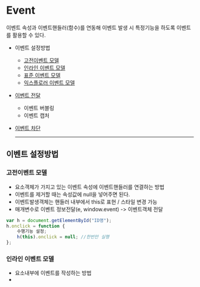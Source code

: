 # Event  
이벤트 속성과 이벤트핸들러(함수)를 연동해 이벤트 발생 시 특정기능을 하도록 이벤트를 활용할 수 있다.   
     
+ 이벤트 설정방법
  - [고전이벤트 모델](#고전이벤트-모델)    
  - [인라인 이벤트 모델](#인라인-이벤트-모델)    
  - [표준 이벤트 모델](#:heavy_check_mark:표준-이벤트-모델)    
  - [익스플로러 이벤트 모델](#익스플로러-이벤트-모델)   
+ [이벤트 전달](#이벤트-전달)   
  - 이벤트 버블링   
  - 이벤트 캡처   
+ [이벤트 차단](#이벤트-차단)   
   
   ***
   
## 이벤트 설정방법
### 고전이벤트 모델   
- 요소객체가 가지고 있는 이벤트 속성에 이벤트핸들러를 연결하는 방법   
- 이벤트를 제거할 때는 속성값에 null을 넣어주면 된다.   
- 이벤트발생객체는 핸들러 내부에서 this로 표현 / 스타일 변경 가능 
- 매개변수로 이벤트 정보전달(e, window.event) -> 이벤트객체 전달   
```javascript
var h = document.getElementById("ID명");
h.onclick = function {
    수행기능 설정;
    h(this).onclick = null; //한번만 실행
};
```     
   
### 인라인 이벤트 모델   
- 요소내부에 이벤트를 작성하는 방법   
- <script> 태그에 있는 함수를 호출하는 방식  
```javascript
<h1 onclick='스크립트 내 함수호출'></h1>
``` 
   
### :heavy_check_mark:표준 이벤트 모델   
- 한번에 여러가지 이벤트핸들러 설정이 가능하다.   
- this키워드는 이벤트발생 객체를 의미한다.   
|메소드|내용|   
|---|---|   
|addEventListener(이벤트이름, 핸들러, 확장)|확장: 버블링/캡쳐링|   
|removeEventListener(이벤트이름, 핸들러)|이벤트 삭제|   
```javascript   
var h = document.getElementById("ID명");
h.addEventListener('click', function(){
  수행기능 설정;
});
```
    
### 익스플로러 이벤트 모델   
- 익스플로러 브라우저 적용 모델   
- 한번에 여러가지 이벤트핸들러 설정이 가능하다.   
- this키워드가 이벤트발생 객체가 아니라 window객체를 의미한다.  
|메소드|내용|   
|---|---|   
|attachEvent(이벤트이름, 핸들러)|익스플로러에만 존재하는 메소드|
|detachEvent(이벤트이름, 핸들러)|이벤트 삭제|   
```javascript   
var h = document.getElementById("ID명");
h.attachEvent('onclick', function(){ 
    수행기능 설정;
});
```
***
## 이벤트 전달   
### 이벤트 버블링 (Event Bubbling)   
특정 화면 요소에서 이벤트가 발생했을 때 더 상위의 화면 요소들로 전달되어 가는 특성.   
```html
<body>
	<div class="one">
		<div class="two">
			<div class="three">
			</div>
		</div>
	</div>
</body>
```
```javascript
var divs = document.querySelectorAll('div');
divs.forEach(function(div) {
	div.addEventListener('click', logEvent);
});

function logEvent(event) {
	console.log(event.currentTarget.className);
}
```
여기에서 ``` <div class="three"></div> ``` 를 클릭하면 log에 three, two, one이 찍힌다.   
브라우저는 특정 화면 요소에서 이벤트가 발생했을 때 그 이벤트를 최상위에 있는 화면요소까지 이벤트를 전파시키기 때문이다.   
   
### 이벤트 캡쳐 (Event Capture)   
이벤트 버빌링과 반대방향으로 진행되는 이벤트 전파 방식. 특정 이벤트가 발생했을 때 최상위 요소인
body 태그에서 해당 태그를 찾아 내려간다.  
```html
<body>
	<div class="one">
		<div class="two">
			<div class="three">
			</div>
		</div>
	</div>
</body>
```
```javascript
var divs = document.querySelectorAll('div');
divs.forEach(function(div) {
	div.addEventListener('click', logEvent);
    capture: true;  //옵션 객체 설정하면 이벤트버블링과 반대방향으로 탐색!

function logEvent(event) {
	console.log(event.currentTarget.className);
}
```
``` <div class="three"></div> ``` 를 클릭하면 log에 one, two, three 찍힌다.
   
## 이벤트 차단   
```javascript
function logEvent(event) {
  event.stopPropagation();
}
```
이 API는 해당 이벤트가 전파되는 것을 방해한다.   
이벤트 버블링의 경우, 클릭 요소의 이벤트만 발생시키고 상위요소로 이벤트 전달하는 것을 방해한다.   
이벤트 캡쳐의 경우에는 클릭 요소의 최상위 요소 이벤트만 동작시키고 하위 요소들로 이벤트를 전달하지 않는다.   
```javascript
//이벤트 버블링 예제
divs.forEach(function(div) {
	div.addEventListener('click', logEvent);
});

function logEvent(event) {
  event.stopPropagation();
	console.log(event.currentTarget.className);  //three
}
```
```javascript
//이벤트 캡쳐 예제
divs.forEach(function(div) {
	div.addEventListener('click', logEvent);
    capture: true;  

function logEvent(event) {
  event.stopPropagation();
	console.log(event.currentTarget.className);  //one
}
```
***
## 이벤트 위임 (Event Delegation)   
하위 요소에 각각 이벤트를 붙이지 않고 상위 요소에서 하위 요소의 이벤트들을 제어하는 방식을 말한다.   

   
